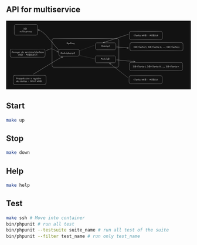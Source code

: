## API for multiservice
![design](/design.png "Basic design of architecture")

## Start
```sh
make up
```
## Stop
```sh
make down
```
## Help
```sh
make help
```

## Test
```sh
make ssh # Move into container
bin/phpunit # run all test
bin/phpunit --testsuite suite_name # run all test of the suite
bin/phpunit --filter test_name # run only test_name
```